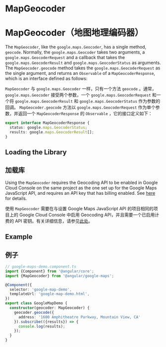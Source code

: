 # MapGeocoder

# MapGeocoder（地图地理编码器）

The `MapGeocoder`, like the `google.maps.Geocoder`, has a single method, `geocode`. Normally, the
`google.maps.Geocoder` takes two arguments, a `google.maps.GeocoderRequest` and a callback that
takes the `google.maps.GeocoderResult` and `google.maps.GeocoderStatus` as arguments.
The `MapGeocoder.geocode` method takes the `google.maps.GeocoderRequest` as the single
argument, and returns an `Observable` of a `MapGeocoderResponse`, which is an interface defined as
follows:

`MapGeocoder` 与 `google.maps.Geocoder` 一样，只有一个方法 `geocode` 。通常， `google.maps.Geocoder` 接受两个参数，一个 `google.maps.GeocoderRequest` 和一个将 `google.maps.GeocoderResult` 和 `google.maps.GeocoderStatus` 作为参数的回调。 `MapGeocoder.geocode` 方法以 `google.maps.GeocoderRequest` 作为单个参数，并返回一个 `MapGeocoderResponse` 的 `Observable` ，它的接口定义如下：

```typescript
export interface MapGeocoderResponse {
  status: google.maps.GeocoderStatus;
  results: google.maps.GeocoderResult[];
}
```

## Loading the Library

## 加载库

Using the `MapGeocoder` requires the Geocoding API to be enabled in Google Cloud Console on the
same project as the one set up for the Google Maps JavaScript API, and requires an API key that
has billing enabled. See [here](https://developers.google.com/maps/documentation/javascript/geocoding#GetStarted) for details.

使用 `MapGeocoder` 需要在与设置 Google Maps JavaScript API 的项目相同的项目上的 Google Cloud Console 中启用 Geocoding API，并且需要一个已启用计费的 API 密钥。有关详细信息，请参见[此处](https://developers.google.com/maps/documentation/javascript/geocoding#GetStarted)。

## Example

## 例子

```typescript
// google-maps-demo.component.ts
import {Component} from '@angular/core';
import {MapGeocoder} from '@angular/google-maps';

@Component({
  selector: 'google-map-demo',
  templateUrl: 'google-map-demo.html',
})
export class GoogleMapDemo {
  constructor(geocoder: MapGeocoder) {
    geocoder.geocode({
      address: '1600 Amphitheatre Parkway, Mountain View, CA'
    }).subscribe(({results}) => {
      console.log(results);
    });
  }
}
```

